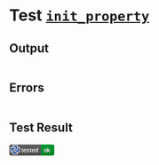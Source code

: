 # Test [`init_property`](/doc/structure/workbench.md#L125)

## Output

```,plain
```

## Errors

```,plain
```

## Test Result

![OK](/doc/structure/.test/init_property.png)
